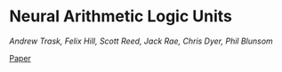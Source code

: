 # Neural Arithmetic Logic Units

*Andrew Trask, Felix Hill, Scott Reed, Jack Rae, Chris Dyer, Phil Blunsom*

[Paper](https://arxiv.org/abs/1808.00508)
